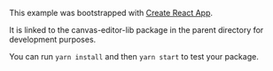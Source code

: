 This example was bootstrapped with [Create React App](https://github.com/facebook/create-react-app).

It is linked to the canvas-editor-lib package in the parent directory for development purposes.

You can run `yarn install` and then `yarn start` to test your package.
